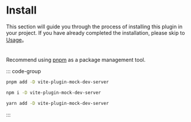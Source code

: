 # Install

This section will guide you through the process of installing this plugin in your project. If you have already completed the installation, please skip to [Usage](/en/guide/usage)。

<div class="tip custom-block" style="padding-top: 8px">

Recommend using [pnpm](https://pnpm.io/) as a package management tool.

</div>

::: code-group

``` sh [pnpm]
pnpm add -D vite-plugin-mock-dev-server
```

``` sh [npm]
npm i -D vite-plugin-mock-dev-server
```

``` sh [yarn]
yarn add -D vite-plugin-mock-dev-server
```

:::
